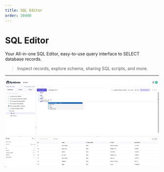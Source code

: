 ```yaml
---
title: SQL Editor
order: 30400
---
```


# SQL Editor

Your All-in-one SQL Editor, easy-to-use query interface to SELECT database records.

> Inspect records, explore schema, sharing SQL scripts, and more.

---

![SQL Editor Preview](/static/docs-assets/sql-editor-preview.webp)
